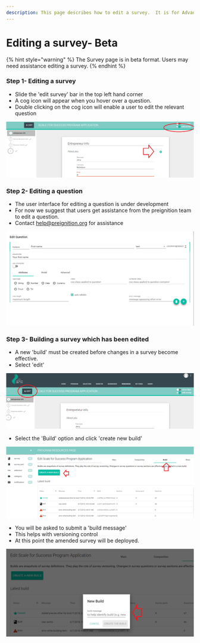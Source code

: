 ```yaml
---
description: This page describes how to edit a survey.  It is for Advanced Users.
---
```


# Editing a survey- Beta

{% hint style="warning" %}
The Survey page is in beta format.  Users may need assistance editing a survey.
{% endhint %}

### Step 1-  Editing a survey

* Slide the 'edit survey' bar in the top left hand corner
* A cog icon will appear when you hover over a question.
* Double clicking on the cog icon will enable a user to edit the relevant question

![](../../../../.gitbook/assets/image%20%2872%29.png)

### Step 2- Editing a question

* The user interface for editing a question is under development
* For now we suggest that users get assistance from the preignition team to edit a question.
* Contact help@preignition.org for assistance

![](../../../../.gitbook/assets/image%20%2821%29.png)

### Step 3- Building a survey which has been edited

* A new 'build' must be created before changes in a survey become effective.
* Select 'edit' 

![](../../../../.gitbook/assets/image%20%283%29.png)

* Select the 'Build' option and click 'create new build'

![](../../../../.gitbook/assets/image%20%2868%29.png)

* You will be asked to submit a 'build message'
* This helps with versioning control
* At this point the amended survey will be deployed.

![](../../../../.gitbook/assets/image%20%2817%29.png)

